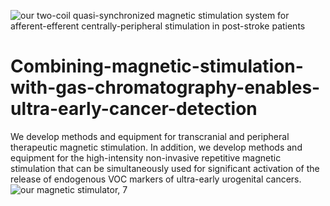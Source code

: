 ![our two-coil quasi-synchronized magnetic stimulation system for afferent-efferent centrally-peripheral stimulation in post-stroke patients](https://github.com/user-attachments/assets/fbf546e7-5772-4390-a830-6168e9e1363f)
# Combining-magnetic-stimulation-with-gas-chromatography-enables-ultra-early-cancer-detection
We develop methods and equipment for transcranial and peripheral therapeutic magnetic stimulation. In addition, we develop methods and equipment for the high-intensity non-invasive repetitive magnetic stimulation that can be simultaneously used for significant activation of the release of endogenous VOC markers of ultra-early urogenital cancers.
![our magnetic stimulator, 7](https://github.com/user-attachments/assets/2b86dccc-faea-46c0-ae25-c2be66c6bd51)

